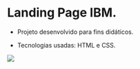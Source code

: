 # Landing Page IBM.

* Projeto desenvolvido para fins didáticos.  

* Tecnologias usadas: HTML e CSS.

<img src="assets/imagens/tela.png.png">